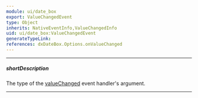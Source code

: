 ```yaml
---
module: ui/date_box
export: ValueChangedEvent
type: Object
inherits: NativeEventInfo,ValueChangedInfo
uid: ui/date_box:ValueChangedEvent
generateTypeLink: 
references: dxDateBox.Options.onValueChanged
---
```

---
##### shortDescription
The type of the [valueChanged]({basewidgetpath}/Events/#valueChanged) event handler's argument.

---
<!-- Description goes here -->